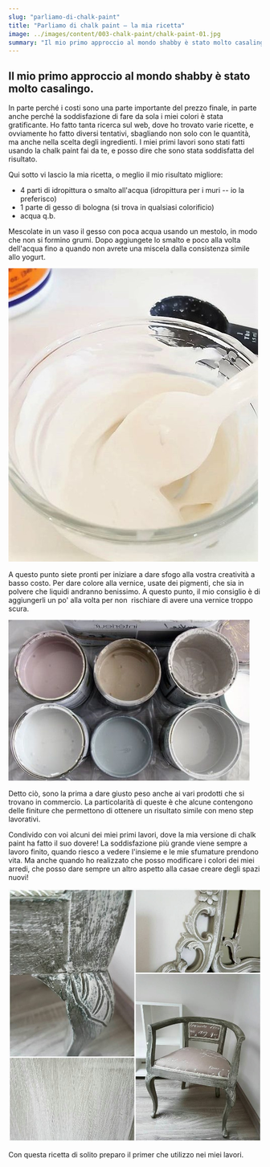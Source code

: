 ```yaml
---
slug: "parliamo-di-chalk-paint"
title: "Parliamo di chalk paint – la mia ricetta"
image: ../images/content/003-chalk-paint/chalk-paint-01.jpg
summary: "Il mio primo approccio al mondo shabby è stato molto casalingo. Qui vi lascio la mia ricetta, o meglio il mio risultato migliore."
---
```


## Il mio primo approccio al mondo shabby è stato molto casalingo.

In parte perché i costi sono una parte importante del prezzo finale, in parte anche perché la soddisfazione di fare da sola i miei colori è stata gratificante. Ho fatto tanta ricerca sul web, dove ho trovato varie ricette, e ovviamente ho fatto diversi tentativi, sbagliando non solo con le quantità, ma anche nella scelta degli ingredienti. I miei primi lavori sono stati fatti usando la chalk paint fai da te, e posso dire che sono stata soddisfatta del risultato.

Qui sotto vi lascio la mia ricetta, o meglio il mio risultato migliore:

- 4 parti di idropittura o smalto all'acqua (idropittura per i muri -- io la preferisco)
- 1 parte di gesso di bologna (si trova in qualsiasi colorificio)
- acqua q.b.

Mescolate in un vaso il gesso con poca acqua usando un mestolo, in modo che non si formino grumi. Dopo aggiungete lo smalto e poco alla volta dell'acqua fino a quando non avrete una miscela dalla consistenza simile allo yogurt.

<img src="../images/content/003-chalk-paint/chalk-paint-02.jpg" alt="La consistenza della miscela di acqua e gesso di bologna per fare chalk paint" />

A questo punto siete pronti per iniziare a dare sfogo alla vostra creatività a basso costo. Per dare colore alla vernice, usate dei pigmenti, che sia in polvere che liquidi andranno benissimo. A questo punto, il mio consiglio è di aggiungerli un po' alla volta per non  rischiare di avere una vernice troppo scura.

<img src="../images/content/003-chalk-paint/chalk-paint-03.jpg" alt="Colori shabby usando la chalk paint casalinga" />

Detto ciò, sono la prima a dare giusto peso anche ai vari prodotti che si trovano in commercio. La particolarità di queste è che alcune contengono delle finiture che permettono di ottenere un risultato simile con meno step lavorativi.

Condivido con voi alcuni dei miei primi lavori, dove la mia versione di chalk paint ha fatto il suo dovere! La soddisfazione più grande viene sempre a lavoro finito, quando riesco a vedere l'insieme e le mie sfumature prendono vita. Ma anche quando ho realizzato che posso modificare i colori dei miei arredi, che posso dare sempre un altro aspetto alla casae creare degli spazi nuovi!

<img src="../images/content/003-chalk-paint/chalk-paint-04.jpg" alt="La tecnica dry brusc" />

Con questa ricetta di solito preparo il primer che utilizzo nei miei lavori.